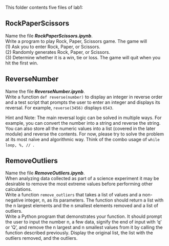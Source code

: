 This folder contents five files of lab1:  

## RockPaperScissors
Name the file __*RockPaperScissors.ipynb*__.  
Write a program to play Rock, Paper, Scissors game. The game will  
(1) Ask you to enter Rock, Paper, or Scissors.  
(2) Randomly generates Rock, Paper, or Scissors.  
(3) Determine whether it is a win, tie or loss. The game will quit when you hit the first win.  

## ReverseNumber
Name the file __*ReverseNumber.ipynb*__.  
Write a function `def reverse(number)` to display an integer in reverse order and a test script that prompts the user to enter an integer and displays its reversal. For example, `reverse(3456)` displays `6543`.  
  
Hint and Note: The main reversal logic can be solved in multiple ways. For example, you can convert the number into a string and reverse the string. You can also store all the numeric values into a list (covered in the later module) and reverse the contents. For now, please try to solve the problem at its most naïve and algorithmic way. Think of the combo usage of `while loop, %, // `.  
  
## RemoveOutliers
Name the file __*RemoveOutliers.ipynb*__.  
When analyzing data collected as part of a science experiment it may be desirable to remove the most extreme values before performing other calculations.  
Write a function `remove_outliers` that takes a list of values and a non-negative integer, n, as its parameters. The function should return a list with the n largest elements and the n smallest elements removed and a list of outliers.  
Write a Python program that demonstrates your function. It should prompt the user to input the number n, a few data, signify the end of input with ‘q’ or ‘Q’, and remove the n largest and n smallest values from it by calling the function described previously. Display the original list, the list with the outliers removed, and the outliers.
